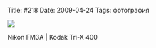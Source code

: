 Title: #218
Date: 2009-04-24
Tags: фотография

<div class="text"><p><a href="http://www.flickr.com/photos/alexeypegov/3469897249/"><img src="http://farm4.static.flickr.com/3633/3469897249_9049f2b45e_o.jpg" /></a></p>
<p>Nikon FM3A | Kodak Tri-X 400</p></div>